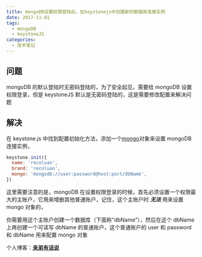 ```yaml
---
title: mongoDB设置权限登陆后，在keystonejs中创建新的数据库连接实例
date: 2017-11-01
tags:
  - mongoDB
  - keystoneJS
categories:
  - 技术笔记
---
```


## 问题

mongoDB 的默认登陆时无密码登陆的，为了安全起见，需要给 mongoDB 设置权限登录，但是 keystoneJS 默认是无密码登陆的，这是需要修改配置来解决问题

## 解决

在 keystone.js 中找到配置初始化方法，添加一个[mongo](http://keystonejs.com/zh/docs/configuration/#options-database)对象来设置 mongoDB 连接实例，

```javascript
keystone.init({
  name: 'recoluan',
  brand: 'recoluan',
  mongo: 'mongodb://user:password@host:port/dbName',
})
```

这里需要注意的是，mongoDB 在设置权限登录的时候，首先必须设置一个权限最大的主账户，它用来增删其他普通账户，记住，这个主账户时 **_无法_** 用来设置 mongo 对象的，

你需要用这个主账户创建一个数据库（下面称“dbName”），然后在这个 dbName 上再创建一个可读写 dbName 的普通账户，这个普通账户的 user 和 password 和 dbName 用来配置 mongo 对象

个人博客：[**来弟有话说**](http://recoluan.gitlab.io)

